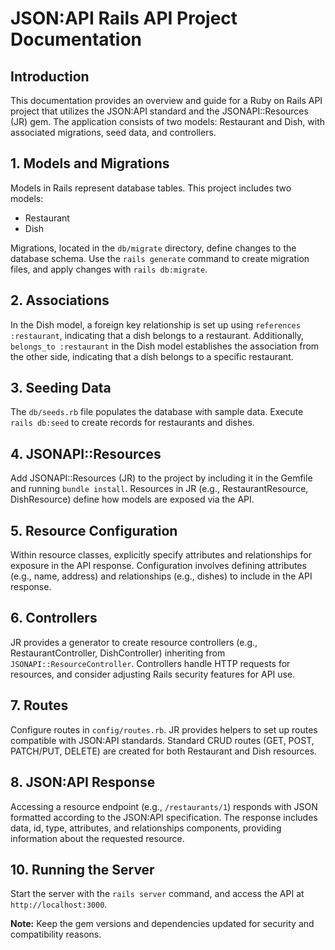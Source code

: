 # JSON:API Rails API Project Documentation

## Introduction

This documentation provides an overview and guide for a Ruby on Rails API project that utilizes the JSON:API standard and the JSONAPI::Resources (JR) gem. The application consists of two models: Restaurant and Dish, with associated migrations, seed data, and controllers.

## 1. Models and Migrations

Models in Rails represent database tables. This project includes two models:

- Restaurant
- Dish

Migrations, located in the `db/migrate` directory, define changes to the database schema. Use the `rails generate` command to create migration files, and apply changes with `rails db:migrate`.

## 2. Associations

In the Dish model, a foreign key relationship is set up using `references :restaurant`, indicating that a dish belongs to a restaurant. Additionally, `belongs_to :restaurant` in the Dish model establishes the association from the other side, indicating that a dish belongs to a specific restaurant.

## 3. Seeding Data

The `db/seeds.rb` file populates the database with sample data. Execute `rails db:seed` to create records for restaurants and dishes.

## 4. JSONAPI::Resources

Add JSONAPI::Resources (JR) to the project by including it in the Gemfile and running `bundle install`. Resources in JR (e.g., RestaurantResource, DishResource) define how models are exposed via the API.

## 5. Resource Configuration

Within resource classes, explicitly specify attributes and relationships for exposure in the API response. Configuration involves defining attributes (e.g., name, address) and relationships (e.g., dishes) to include in the API response.

## 6. Controllers

JR provides a generator to create resource controllers (e.g., RestaurantController, DishController) inheriting from `JSONAPI::ResourceController`. Controllers handle HTTP requests for resources, and consider adjusting Rails security features for API use.

## 7. Routes

Configure routes in `config/routes.rb`. JR provides helpers to set up routes compatible with JSON:API standards. Standard CRUD routes (GET, POST, PATCH/PUT, DELETE) are created for both Restaurant and Dish resources.

## 8. JSON:API Response

Accessing a resource endpoint (e.g., `/restaurants/1`) responds with JSON formatted according to the JSON:API specification. The response includes data, id, type, attributes, and relationships components, providing information about the requested resource.

## 10. Running the Server

Start the server with the `rails server` command, and access the API at `http://localhost:3000`.

**Note:** Keep the gem versions and dependencies updated for security and compatibility reasons.
